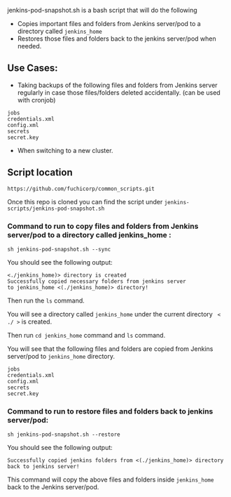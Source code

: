 
jenkins-pod-snapshot.sh is a bash script that will do the following

* Copies important files and folders from Jenkins server/pod to a directory called `jenkins_home` 
* Restores those files and folders back to the jenkins server/pod when needed.

## Use Cases: 

* Taking backups of the following files and folders from Jenkins server regularly in case those files/folders deleted accidentally. (can be used with cronjob)
```
jobs
credentials.xml
config.xml
secrets
secret.key
```

* When switching to a new cluster.

## Script location

``` 
https://github.com/fuchicorp/common_scripts.git
```
Once this repo is cloned you can find the script under `jenkins-scripts/jenkins-pod-snapshot.sh `


### Command to run to copy files and folders from Jenkins server/pod to a directory called jenkins_home :

```
sh jenkins-pod-snapshot.sh --sync
```
You should see the following output:
```
<./jenkins_home)> directory is created
Successfully copied necessary folders from jenkins server 
to jenkins_home <(./jenkins_home)> directory!
```
Then run the `ls` command. 

You will see a directory called `jenkins_home` under the current directory ` < ./ >` is created.

Then run `cd jenkins_home` command and `ls` command. 

You will see that the following files and folders are copied from Jenkins server/pod to `jenkins_home` directory. 
  
```
jobs
credentials.xml
config.xml
secrets
secret.key
```

### Command to run to restore files and folders back to jenkins server/pod:

```
sh jenkins-pod-snapshot.sh --restore
```
You should see the following output:
```
Successfully copied jenkins folders from <(./jenkins_home)> directory 
back to jenkins server!
```

This command will copy the above files and folders inside `jenkins_home` back to the Jenkins server/pod. 


